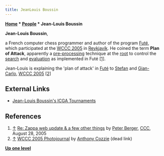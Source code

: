 ```yaml
---
title: JeanLouis Boussin
---
```

**[Home](Home "Home") \* [People](People "People") \* Jean-Louis Boussin**


**Jean-Louis Boussin**,  

a French computer chess programmer and author of the program [Futé](Fut%C3%A9 "Futé"), which participated at the [WCCC 2005](WCCC_2005 "WCCC 2005") in [Reykjavík](https://en.wikipedia.org/wiki/Reykjav%C3%ADk). 
He coined the term **Plan of Attack**, apparently a [pre-processing](Piece-Square_Tables#Preprocessing "Piece-Square Tables") technique at the [root](Root "Root") to control the [search](Search "Search") and [evaluation](Evaluation "Evaluation") as implemented in Futé <a id="cite-note-1" href="#cite-ref-1">[1]</a>.






 [](File:Smkgcpjlb2005.jpg) 
Jean-Louis is explaining the 'plan of attack' in [Futé](Fut%C3%A9 "Futé") to [Stefan](Stefan_Meyer-Kahlen "Stefan Meyer-Kahlen") and [Gian-Carlo](Gian-Carlo_Pascutto "Gian-Carlo Pascutto"), [WCCC 2005](WCCC_2005 "WCCC 2005") <a id="cite-note-2" href="#cite-ref-2">[2]</a>



## External Links


* [Jean-Louis Boussin's ICGA Tournaments](https://www.game-ai-forum.org/icga-tournaments/person.php?id=89)


## References


1. <a id="cite-ref-1" href="#cite-note-1">↑</a> [Re: Zappa web update & a few other things](https://www.stmintz.com/ccc/index.php?id=445901) by [Peter Berger](Peter_Berger "Peter Berger"), [CCC](CCC "CCC"), August 28, 2005
2. <a id="cite-ref-2" href="#cite-note-2">↑</a> [WCCC 2005 Photojournal](https://netfiles.uiuc.edu/acozzie2/www/photos/wccc_iceland_2005/) by [Anthony Cozzie](Anthony_Cozzie "Anthony Cozzie") (dead link)

**[Up one level](People "People")**







 
